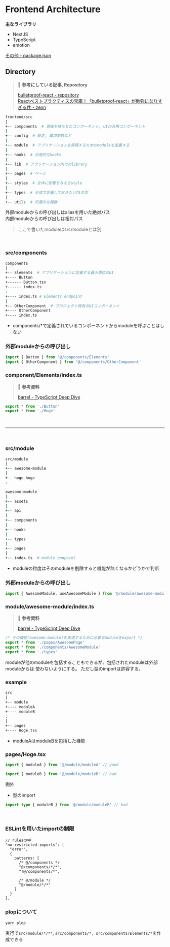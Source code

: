 # Frontend Architecture

**主なライブラリ**

- NextJS
- TypeScript
- emotion

[その他 - package.json](https://github.com/mamaredo/streaming-now/blob/develop/frontend/package.json)

## Directory

> **📘 参考にしている記事, Repository**
>
> [bulletproof-react - repository](https://github.com/alan2207/bulletproof-react/blob/master/docs/project-structure.md)  
> [Reactベストプラクティスの宝庫！「bulletproof-react」が勉強になりすぎる件 - zenn](https://zenn.dev/meijin/articles/bulletproof-react-is-best-architecture)

```sh
frontend/src
|
+-- components  # 意味を持たせたコンポーネント, UIの汎用コンポーネント
|
+-- config  # 設定, 環境変数など
|
+-- module  # アプリケーションを実現するためのmoduleを定義する
|
+-- hooks  # 汎用的なhooks
|
+-- lib  # アプリケーション内でのlibrary
|
+-- pages  # ページ
|
+-- styles  # 全体に影響を与えるstyle
|
+-- types  # 全体で定義しておきたいTSの型
|
+-- utils  # 汎用的な関数
```

外部moduleからの呼び出しはaliasを用いた絶対パス  
内部moduleからの呼び出しは相対パス

> ここで書いたmoduleはsrc/moduleとは別

<br />

### src/components

```sh
components
|
+-- Elements  # アプリケーションに定義する最小単位のUI
+---- Button
+------ Button.tsx
+------ index.ts
:
+---- index.ts # Elements endpoint
|
+-- OtherComponent  # プロジェクト特有のUIコンポーネント
+---- OtherComponent
+---- index.ts
```

- components/*で定義されているコンポーネントからmoduleを呼ぶことはしない

### 外部moduleからの呼び出し

```typescript
import { Button } from '@/components/Elements'
import { OtherComponent } from '@/components/OtherComponent'
```

### component/Elements/index.ts

> **📘 参考資料**
> 
> [barrel - TypeScript Deep Dive](https://typescript-jp.gitbook.io/deep-dive/main-1/barrel)

```typescript
export * from './Button'
export * from './Hoge'
```

<br />

***

<br />

### src/module

```sh
src/module
|
+-- awesome-module
|
+-- hoge-hoge
:
```

```sh
awesome-module
|
+-- assets
|
+-- api
|
+-- components
|
+-- hooks
|
+-- types
|
+-- pages
|
+-- index.ts  # module endpoint
```

- moduleの粒度はそのmoduleを削除すると機能が無くなるかどうかで判断

### 外部moduleからの呼び出し

```typescript
import { AwesomeModule, useAwesomeModule } from '@/module/awesome-module'
```

### module/awesome-module/index.ts

> **📘 参考資料**
> 
> [barrel - TypeScript Deep Dive](https://typescript-jp.gitbook.io/deep-dive/main-1/barrel)

```typescript
/* その機能(awesome-module)を実現するために必要なmoduleをexport */
export * from './pages/AwesomePage'
export * from './components/AwesomeModule'
export * from './types'
```

moduleが他のmoduleを包括することもできるが、包括されたmoduleは外部moduleからは
使わないようにする。
ただし型のimportは許容する。

### example

```sh
src
|
+-- module
+---- moduleA
+---- moduleB
:
|
+-- pages
+---- Hoge.tsx
```

- moduleAはmoduleBを包括した機能

### pages/Hoge.tsx

```typescript
import { moduleA } from '@/module/moduleA' // good
```

```typescript
import { moduleB } from '@/module/moduleB' // bad
```

例外

- 型のimport

```typescript
import type { moduleB } from '@/module/moduleB' // bad
```

<br />

### ESLintを用いたimportの制限

```
// rulesの中
"no-restricted-imports": [
  "error",
  {
    patterns: [
      /* @/components */
      "@/components/*/*",
      "!@/components/*",

      /* @/module */
      "@/module/*/*"
    ]
  }
],
```

### plopについて

```shell
yarn plop
```
実行で`src/module/*/**`, `src/components/*, src/components/Elements/*`を作成できる